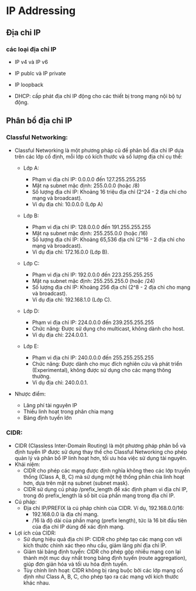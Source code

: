 # IP Addressing

## Địa chỉ IP

### các loại địa chỉ IP

- IP v4 và IP v6
- IP publc và IP private
- IP loopback

- DHCP: cấp phát địa chỉ IP động cho các thiết bị trong mạng nội bộ tự động.

## Phân bổ địa chỉ IP

### Classful Networking:

- Classful Networking là một phương pháp cũ để phân bổ địa chỉ IP dựa trên các lớp cố định, mỗi lớp có kích thước và số lượng địa chỉ cụ thể:

  - Lớp A:

    - Phạm vi địa chỉ IP: 0.0.0.0 đến 127.255.255.255
    - Mặt nạ subnet mặc định: 255.0.0.0 (hoặc /8)
    - Số lượng địa chỉ IP: Khoảng 16 triệu địa chỉ (2^24 - 2 địa chỉ cho mạng và broadcast).
    - Ví dụ địa chỉ: 10.0.0.0 (Lớp A)

  - Lớp B:
    - Phạm vi địa chỉ IP: 128.0.0.0 đến 191.255.255.255
    - Mặt nạ subnet mặc định: 255.255.0.0 (hoặc /16)
    - Số lượng địa chỉ IP: Khoảng 65,536 địa chỉ (2^16 - 2 địa chỉ cho mạng và broadcast).
    - Ví dụ địa chỉ: 172.16.0.0 (Lớp B).
  - Lớp C:
    - Phạm vi địa chỉ IP: 192.0.0.0 đến 223.255.255.255
    - Mặt nạ subnet mặc định: 255.255.255.0 (hoặc /24)
    - Số lượng địa chỉ IP: Khoảng 256 địa chỉ (2^8 - 2 địa chỉ cho mạng và broadcast).
    - Ví dụ địa chỉ: 192.168.1.0 (Lớp C).
  - Lớp D:
    - Phạm vi địa chỉ IP: 224.0.0.0 đến 239.255.255.255
    - Chức năng: Được sử dụng cho multicast, không dành cho host.
    - Ví dụ địa chỉ: 224.0.0.1.
  - Lớp E:
    - Phạm vi địa chỉ IP: 240.0.0.0 đến 255.255.255.255
    - Chức năng: Được dành cho mục đích nghiên cứu và phát triển (Experimental), không được sử dụng cho các mạng thông thường.
    - Ví dụ địa chỉ: 240.0.0.1.

- Nhược điểm:
  - Lãng phí tài nguyên IP
  - Thiếu linh hoạt trong phân chia mạng
  - Bảng định tuyến lớn

### CIDR:

- CIDR (Classless Inter-Domain Routing) là một phương pháp phân bổ và định tuyến IP được sử dụng thay thế cho Classful Networking cho phép quản lý và phân bổ IP linh hoạt hơn, tối ưu hóa việc sử dụng tài nguyên.
- Khái niệm:
  - CIDR cho phép các mạng được định nghĩa không theo các lớp truyền thống (Class A, B, C) mà sử dụng một hệ thống phân chia linh hoạt hơn, dựa trên mặt nạ subnet (subnet mask).
  - CIDR sử dụng cú pháp /prefix_length để xác định phạm vi địa chỉ IP, trong đó prefix_length là số bit của phần mạng trong địa chỉ IP.
- Cú pháp:
  - Địa chỉ IP/PREFIX là cú pháp chính của CIDR. Ví dụ, 192.168.0.0/16:
    - 192.168.0.0 là địa chỉ mạng.
    - /16 là độ dài của phần mạng (prefix length), tức là 16 bit đầu tiên của địa chỉ IP dùng để xác định mạng.
- Lợi ích của CIDR:
  - Sử dụng hiệu quả địa chỉ IP: CIDR cho phép tạo các mạng con với kích thước chính xác theo nhu cầu, giảm lãng phí địa chỉ IP.
  - Giảm tải bảng định tuyến: CIDR cho phép gộp nhiều mạng con lại thành một mục duy nhất trong bảng định tuyến (route aggregation), giúp đơn giản hóa và tối ưu hóa định tuyến.
  - Tùy chỉnh linh hoạt: CIDR không bị ràng buộc bởi các lớp mạng cố định như Class A, B, C, cho phép tạo ra các mạng với kích thước khác nhau.
